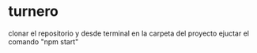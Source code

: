 # turnero

clonar el repositorio y desde terminal en la carpeta del proyecto ejuctar el comando "npm start"
